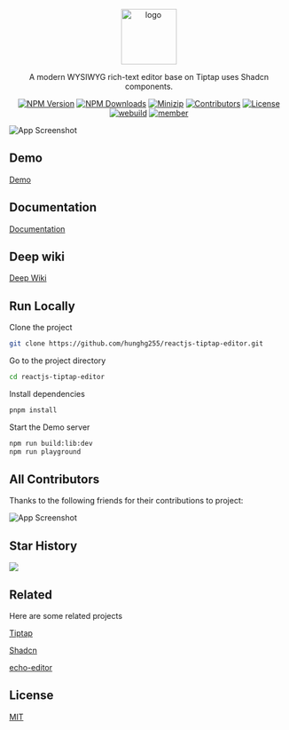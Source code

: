 <p align="center">
<a href="https://www.npmjs.com/package/reactjs-tiptap-editor" target="_blank" rel="noopener noreferrer">
<img src="https://api.iconify.design/ic:round-wysiwyg.svg?color=%23bbdf58" alt="logo" width='100'/></a>
</p>

<p align="center">
 A modern WYSIWYG rich-text editor base on Tiptap uses Shadcn components.
</p>

<p align="center">
  <a href="https://www.npmjs.com/package/reactjs-tiptap-editor" target="_blank" rel="noopener noreferrer"><img src="https://badge.fury.io/js/reactjs-tiptap-editor.svg" alt="NPM Version" /></a>
  <a href="https://www.npmjs.com/package/reactjs-tiptap-editor" target="_blank" rel="noopener noreferrer"><img src="https://img.shields.io/npm/dt/reactjs-tiptap-editor.svg?logo=npm" alt="NPM Downloads" /></a>
  <a href="https://bundlephobia.com/result?p=reactjs-tiptap-editor" target="_blank" rel="noopener noreferrer"><img src="https://img.shields.io/bundlephobia/minzip/reactjs-tiptap-editor" alt="Minizip" /></a>
  <a href="https://github.com/hunghg255/reactjs-tiptap-editor/graphs/contributors" target="_blank" rel="noopener noreferrer"><img src="https://img.shields.io/badge/all_contributors-1-orange.svg" alt="Contributors" /></a>
  <a href="https://github.com/hunghg255/reactjs-tiptap-editor/blob/main/LICENSE" target="_blank" rel="noopener noreferrer"><img src="https://badgen.net/github/license/hunghg255/reactjs-tiptap-editor" alt="License" /></a>
  <a href="https://webuild.community" target="_blank" rel="noopener noreferrer"><img src="https://raw.githubusercontent.com/webuild-community/badge/master/svg/love.svg" alt="webuild" /></a>
  <a href="https://webuild.community" target="_blank" rel="noopener noreferrer"><img src="https://raw.githubusercontent.com/webuild-community/badge/master/svg/WeBuild.svg" alt="member" /></a>
</p>

![App Screenshot](./screenshot/screenshot.png)

## Demo

[Demo](https://reactjs-tiptap-editor-playground.vercel.app/)

## Documentation

[Documentation](https://reactjs-tiptap-editor.vercel.app/)

## Deep wiki

[Deep Wiki](https://deepwiki.com/hunghg255/reactjs-tiptap-editor)

## Run Locally

Clone the project

```bash
git clone https://github.com/hunghg255/reactjs-tiptap-editor.git
```

Go to the project directory

```bash
cd reactjs-tiptap-editor
```

Install dependencies

```bash
pnpm install
```

Start the Demo server

```bash
npm run build:lib:dev
npm run playground
```

## All Contributors

Thanks to the following friends for their contributions to project:

![App Screenshot](./screenshot/contributor-wide.svg)

## Star History

<img src="https://api.star-history.com/svg?repos=hunghg255/reactjs-tiptap-editor" />

## Related

Here are some related projects

[Tiptap](https://tiptap.dev)

[Shadcn](https://ui.shadcn.com/)

[echo-editor](https://github.com/Seedsa/echo-editor)

## License

[MIT](./LICENSE)
